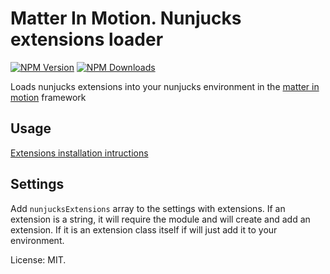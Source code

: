 # Matter In Motion. Nunjucks extensions loader

[![NPM Version](https://img.shields.io/npm/v/mm-nunjucks-extensions.svg?style=flat-square)](https://www.npmjs.com/package/mm-nunjucks-extensions)
[![NPM Downloads](https://img.shields.io/npm/dt/mm-nunjucks-extensions.svg?style=flat-square)](https://www.npmjs.com/package/mm-nunjucks-extensions)

Loads nunjucks extensions into your nunjucks environment in the [matter in motion](https://github.com/matter-in-motion/mm) framework

## Usage

[Extensions installation intructions](https://github.com/matter-in-motion/mm/blob/master/docs/extensions.md)

## Settings

Add `nunjucksExtensions` array to the settings with extensions. If an extension is a string, it will require the module and will create and add an extension. If it is an extension class itself if will just add it to your environment.

License: MIT.
